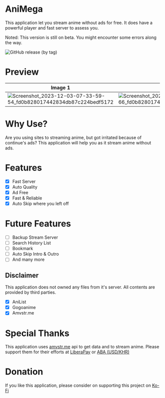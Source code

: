 # AniMega
This application let you stream anime without ads for free.
It does have a powerful player and fast server to assess you.

Noted: This version is still on beta. You might encounter some errors along the way.

![GitHub release (by tag)](https://img.shields.io/github/downloads/WarLock03/AniMega/v0.0.3/total?style=plastic&logo=github&color=Color&cacheSeconds=3600&link=https%3A%2F%2Fgithub.com%2FWarLock03%2FAniMega%2Freleases%2Ftag%2Fv0.0.3)


# Preview
Image 1|Image 2|Image 3|Image 4|
|---|---|---|---|
|![Screenshot_2023-12-03-07-33-59-54_fd0b828017442834db87c224bedf5172](https://github.com/CloverClubWork/BookiFab-Files/assets/114269541/dcd523e0-b316-4c7c-9009-00a3b19c3b03) |![Screenshot_2023-12-03-07-34-09-66_fd0b828017442834db87c224bedf5172](https://github.com/CloverClubWork/BookiFab-Files/assets/114269541/4e5eca38-1027-4848-b8d1-df7a5913fbe5) |![Screenshot_2023-12-03-07-34-18-95_fd0b828017442834db87c224bedf5172](https://github.com/CloverClubWork/BookiFab-Files/assets/114269541/905ef411-912e-4640-b5c2-729c63f8e05d) |![Screenshot_2023-12-03-07-34-47-71_fd0b828017442834db87c224bedf5172](https://github.com/CloverClubWork/BookiFab-Files/assets/114269541/76862782-630c-4dc6-bfeb-2521ff502355) |

# Why Use?
Are you using sites to streaming anime, but got irritated because of continue's ads?
This application will help you as it stream anime without ads.

# Features

- [x] Fast Server
- [x] Auto Quality
- [x] Ad Free 
- [x] Fast & Reliable
- [x] Auto Skip where you left off

# Future Features
- [ ] Backup Stream Server
- [ ] Search History List
- [ ] Bookmark
- [ ] Auto Skip Intro & Outro
- [ ] And many more

## Disclaimer
This application does not owned any files from it's server. All contents are provided by third parties.

- [x] AniList
- [x] Gogoanime
- [x] Amvstr.me

# Special Thanks
This application uses [amvstr.me](https://amvstr.me) api to get data and to stream anime. 
Please support them for their efforts at [LiberaPay](https://en.liberapay.com/amvstrm/) or [ABA (USD/KHR)](https://nyt92.eu.org/donation#khmer)

# Donation
If you like this application, please consider on supporting this project on [Ko-Fi](https://ko-fi.com/skyfreak)
